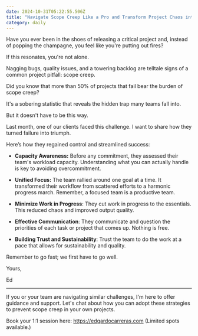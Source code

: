 ```yaml
---
date: 2024-10-31T05:22:55.506Z
title: "Navigate Scope Creep Like a Pro and Transform Project Chaos into Success"
category: daily
---
```

Have you ever been in the shoes of releasing a critical project and, instead of popping the champagne,
you feel like you're putting out fires?

If this resonates, you're not alone.

Nagging bugs, quality issues, and a towering backlog are telltale signs of a common project pitfall: scope creep.

Did you know that more than 50% of projects that fail bear the burden of scope creep?

It's a sobering statistic that reveals the hidden trap many teams fall into.

But it doesn't have to be this way.

Last month, one of our clients faced this challenge. I want to share how they turned failure into triumph.

Here’s how they regained control and streamlined success:

* **Capacity Awareness:** Before any commitment, they assessed their team's workload capacity. Understanding what you can actually handle is key to avoiding overcommitment.

* **Unified Focus:** The team rallied around one goal at a time. It transformed their workflow from scattered efforts to a harmonic progress march. Remember, a focused team is a productive team.

* **Minimize Work in Progress**: They cut work in progress to the essentials. This reduced chaos and improved output quality.

* **Effective Communication**: They communicate and question the priorities of each task or project that comes up. Nothing is free.

* **Building Trust and Sustainability**: Trust the team to do the work at a pace that allows for sustainability and quality.

Remember to go fast; we first have to go well.

Yours,

Ed

---

If you or your team are navigating similar challenges, I'm here to offer guidance and support.
Let's chat about how you can adopt these strategies to prevent scope creep in your own projects.

Book your 1:1 session here: https://edgardocarreras.com (Limited spots available.)
